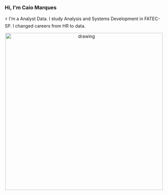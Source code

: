 ### Hi, I'm Caio Marques

⚡ I'm a Analyst Data. I study Analysis and Systems Development in FATEC-SP. I changed careers from HR to data.


<p align="center">
<img src="https://miro.medium.com/v2/resize:fit:1100/0*JReDjt8autJLJVzq.gif" alt="drawing" width="500"/>

  
<!--
**caiombribeiro/caiombribeiro** is a ✨ _special_ ✨ repository because its `README.md` (this file) appears on your GitHub profile.

Here are some ideas to get you started:

- 🔭 I’m currently working on ...
- 🌱 I’m currently learning ...
- 👯 I’m looking to collaborate on ...
- 🤔 I’m looking for help with ...
- 💬 Ask me about ...
- 📫 How to reach me: ...
- 😄 Pronouns: ...
- ⚡ Fun fact: ...
-->
